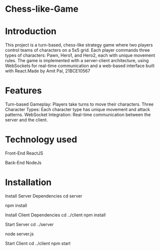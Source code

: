 # Chess-like-Game

# Introduction
This project is a turn-based, chess-like strategy game where two players control teams of characters on a 5x5 grid. Each player commands three types of characters: Pawn, Hero1, and Hero2, each with unique movement rules. The game is implemented with a server-client architecture, using WebSockets for real-time communication and a web-based interface built with React.Made by Amit Pal, 21BCE10567

# Features
Turn-based Gameplay: Players take turns to move their characters.
Three Character Types: Each character type has unique movement and attack patterns.
WebSocket Integration: Real-time communication between the server and the client.

# Technology used
Front-End
ReactJS

Back-End
NodeJs

# Installation
Install Server Dependencies
cd server

npm install

Install Client Dependencies
cd ../client npm install

Start Server
cd ../server

node server.js

Start Client
cd ../client npm start
